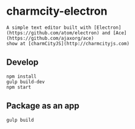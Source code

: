 # charmcity-electron

    A simple text editor built with [Electron](https://github.com/atom/electron) and [Ace](https://github.com/ajaxorg/ace)
    show at [charmCityJS](http://charmcityjs.com)

## Develop

    npm install
    gulp build-dev
    npm start
    
## Package as an app

    gulp build
